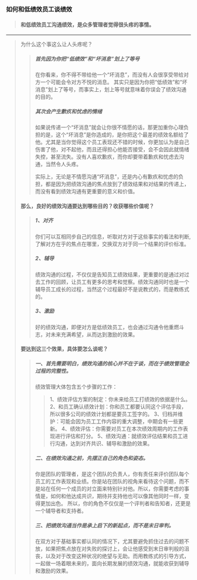 ### 如何和低绩效员工谈绩效

> #### 和低绩效员工沟通绩效，是众多管理者觉得很头疼的事情。
----
> 为什么这个事这么让人头疼呢？
> > ##### 首先因为你把“低绩效”和“坏消息”划上了等号
> > 在你看来，你不得不带给他一个“坏消息”，而没有人会很享受带给对方一个可能会令对方不悦的消息。
> 其实只是因为你把“低绩效”和“坏消息”划上了等号，而事实上，划上等号就意味着你误会了绩效沟通的目的。
> > ##### 其次会产生歉疚和忧虑的情绪
> > 如果说传递一个“坏消息”就会让你很不情愿的话，那更加重你心理负担的是，这个“坏消息”是你造成的，是你把这个最差的绩效名额给了他。尤其是当你觉得这个员工表现还不错的时候，你更加认为是自己伤害了他，对不起他，而且还得担心他能否接受，会不会因此就情绪失控，甚至流失。没有人喜欢歉疚，而你却要带着歉疚和忧虑去沟通，当然令人头疼。
> > 
> > 实际上，无论是不情愿沟通“坏消息”，还是内心有歉疚和忧虑的负担，都是因为把绩效沟通的焦点放到了绩效结果和对结果的传递上，而没有看到绩效沟通有更重要的意义和价值。
> > 
> #### 那么，良好的绩效沟通要达到哪些目的？收获哪些价值呢？
> > ##### 1、对齐
> > 你们可以互相同步自己的信息，听取对方对于这些事实的看法和判断,了解对方在乎的焦点在哪里，交换双方对于同一个结果的评价标准。
> > ##### 2、辅导
> > 绩效沟通的过程，不仅仅是告知员工绩效结果，更重要的是通过对过去工作的回顾，让员工有更多的思考和觉察。绩效沟通同时也是一个辅导员工成长的过程，当然这个过程最好不是说教式的，而是教练式的。
> > ##### 3、激励
> > 好的绩效沟通，即便对方是低绩效员工，也会通过沟通令他重燃斗志，对未来充满希望，从而达到激励的效果。
> #### 要达到这三个效果，具体要怎么谈呢？
> > ##### 一、首先需要明白，绩效沟通的核心并不在于谈，而在于绩效管理全过程的完整性。
> > 绩效管理大体包含五个步骤的工作：
> > > 1、绩效评估方案的制定：你未来给员工打绩效的依据是什么。
> > > 2、和员工确认绩效计划：你和员工都要认同这个评估手段，所以很多公司的绩效计划都是要员工签字的。
> > > 3、归档并维护：可能会因为员工工作内容的重大调整，中期会有一些更新。
> > > 4、绩效评估：你需要对员工在本次绩效周期内的工作表现进行评估和打分。
> > > 5、绩效沟通：就绩效评估结果和员工进行沟通，达到对齐共识、辅导和激励的效果。
> > ##### 二、在绩效沟通之前，先摆正自己的角色和姿态。
> > 你是团队的管理者，是这个团队的负责人，你有责任来评价团队每个员工的工作表现和业绩。你是站在团队的视角来看待这个问题，而不是站在任何一个成员的对立面来特别针对他。所以，你需要考虑的事情是，如何和他达成共识，期待并支持他也可以像其他同时一样，变得更加出色。
> > 所以，你的角色不仅仅是一个评判者和告知者，还更是一个辅导者和支持者。
> >
> > ##### 三、把绩效沟通当作是承上启下的新起点，而不是末日审判。
> > 在双方对于基础事实都认同的情况下，尤其要避免抓住过去的问题不放，如果把焦点放在对失败的探讨上，会让他感受到末日审判般的沮丧，以及对于改变这种状况的绝望与无助。而用教练式的引导方式，一起做一场着眼未来的，面向长期发展的绩效沟通，就能收获到辅导和激励的效果。
